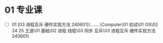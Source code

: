 # 01 专业课

- [ ] 01 [03 进程互斥 硬件实现方法 240601](..\..\..\..\Computer\01 初试\01 OS\02 24 25 王道\01 基础\02 进程 线程\03 同步 互斥\03 进程互斥 硬件实现方法 240601) 

  





